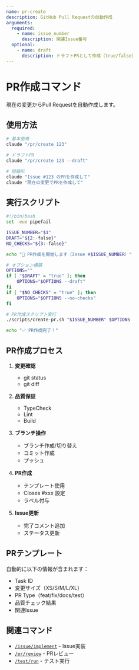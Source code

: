 ```yaml
---
name: pr-create
description: GitHub Pull Requestの自動作成
arguments:
  required:
    - name: issue_number
      description: 関連Issue番号
  optional:
    - name: draft
      description: ドラフトPRとして作成（true/false）
---
```


# PR作成コマンド

現在の変更からPull Requestを自動作成します。

## 使用方法

```bash
# 基本使用
claude "/pr/create 123"

# ドラフトPR
claude "/pr/create 123 --draft"

# 短縮形
claude "Issue #123 のPRを作成して"
claude "現在の変更でPRを作成して"
```

## 実行スクリプト

```bash
#!/bin/bash
set -euo pipefail

ISSUE_NUMBER="$1"
DRAFT="${2:-false}"
NO_CHECKS="${3:-false}"

echo "📝 PR作成を開始します（Issue #$ISSUE_NUMBER）"

# オプション構築
OPTIONS=""
if [ "$DRAFT" = "true" ]; then
    OPTIONS="$OPTIONS --draft"
fi
if [ "$NO_CHECKS" = "true" ]; then
    OPTIONS="$OPTIONS --no-checks"
fi

# PR作成スクリプト実行
./scripts/create-pr.sh "$ISSUE_NUMBER" $OPTIONS

echo "✅ PR作成完了！"
```

## PR作成プロセス

1. **変更確認**
   - git status
   - git diff

2. **品質保証**
   - TypeCheck
   - Lint
   - Build

3. **ブランチ操作**
   - ブランチ作成/切り替え
   - コミット作成
   - プッシュ

4. **PR作成**
   - テンプレート使用
   - Closes #xxx 設定
   - ラベル付与

5. **Issue更新**
   - 完了コメント追加
   - ステータス更新

## PRテンプレート

自動的に以下の情報が含まれます：

- Task ID
- 変更サイズ（XS/S/M/L/XL）
- PR Type（feat/fix/docs/test）
- 品質チェック結果
- 関連Issue

## 関連コマンド

- [`/issue/implement`](../issue/implement.md) - Issue実装
- [`/pr/review`](review.md) - PRレビュー
- [`/test/run`](../test/run.md) - テスト実行
